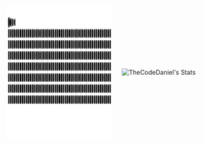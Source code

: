 
<div style="display: flex; align-items: center; gap: 20px;">
<!--   <img src="http://github-readme-streak-stats.herokuapp.com?user=TheCodeDaniel&theme=dark&background=000000" alt="GitHub Streak" style="width: 48%;"/> -->
  <img src="https://raw.githubusercontent.com/TheCodeDaniel/TheCodeDaniel/output/snake.svg" alt="Snake animation" style="width: 48%; height: 300px" />
  <img src="https://github-readme-stats.vercel.app/api?username=TheCodeDaniel&theme=dark&show_icons=true&hide_border=true&count_private=true" alt="TheCodeDaniel's Stats" style="width: 48%;"/>
</div>







